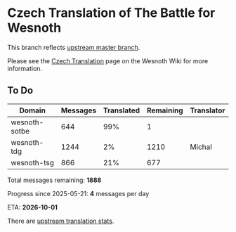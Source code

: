 # Czech Translation of The Battle for Wesnoth

This branch reflects [upstream master branch](https://github.com/wesnoth/wesnoth/tree/master).

Please see the [Czech Translation](https://wiki.wesnoth.org/CzechTranslation) page on the Wesnoth Wiki for more information.

## To Do

Domain | Messages | Translated | Remaining | Translator
------ | -------- | ---------- | --------- | ----------
wesnoth-sotbe | 644 | 99% | 1 |
wesnoth-tdg | 1244 | 2% | 1210 | Michal
wesnoth-tsg | 866 | 21% | 677 |

Total messages remaining: **1888**

Progress since 2025-05-21: **4** messages per day

ETA: **2026-10-01**

There are [upstream translation stats](https://www.wesnoth.org/gettext/?view=langs&version=master&lang=cs).
